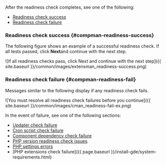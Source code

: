 After the readiness check completes, see one of the following:

*  [Readiness check success](#compman-readiness-success)
*  [Readiness check failure](#compman-readiness-fail)

### Readiness check success {#compman-readiness-success}

The following figure shows an example of a successful readiness check. If all tests passed, click **Next**and continue with the next step.

![If all readiness checks pass, click Next and continue with the next step]({{ site.baseurl }}/common/images/extensman_readiness-success.png)

### Readiness check failure {#compman-readiness-fail}

Messages similar to the following display if any readiness check fails.

![You must resolve all readiness check failures before you continue]({{ site.baseurl }}/common/images/cman_readiness-fail-ex.png)

In the event of failure, see one of the following sections:

*  [Updater check failure](https://support.magento.com/hc/en-us/articles/360033352071)
*  [Cron script check failure](https://support.magento.com/hc/en-us/articles/360032952852)
*  [Component dependency check failure](https://support.magento.com/hc/en-us/articles/360033204651)
*  [PHP version readiness check issues](https://support.magento.com/hc/en-us/articles/360033546411)
*  [PHP settings errors](https://support.magento.com/hc/en-us/articles/360034599631)
*  [PHP extensions check failure]({{ page.baseurl }}/install-gde/system-requirements.html)
